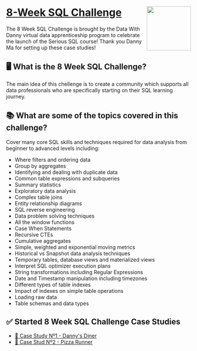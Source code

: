 # [8-Week SQL Challenge](https://8weeksqlchallenge.com) <img src="https://s3.amazonaws.com/thinkific-import/357412/n0nS0vA3RmOtzsH99jyf_Data_With_Danny_Round_Logo_png" align="right" width="120" />

The 8 Week SQL Challenge is brought by the Data With Danny virtual data apprenticeship program to celebrate the launch of the Serious SQL course! Thank you Danny Ma for setting up these case studies!

## 🖥️ What is the 8 Week SQL Challenge?

The main idea of this chellenge is to create a community which supports all data professionals who are specifically starting on their SQL learning journey.

## 📚 What are some of the topics covered in this challenge?

Cover many core SQL skills and techniques required for data analysis from beginner to advanced levels including:

- Where filters and ordering data
- Group by aggregates
- Identifying and dealing with duplicate data
- Common table expressions and subqueries
- Summary statistics
- Exploratory data analysis
- Complex table joins
- Entity relationship diagrams
- SQL reverse engineering
- Data problem solving techniques
- All the window functions
- Case When Statements
- Recursive CTEs
- Cumulative aggregates
- Simple, weighted and exponential moving metrics
- Historical vs Snapshot data analysis techniques
- Temporary tables, database views and materialized views
- Interpret SQL optimizer execution plans
- String transformations including Regular Expressions
- Date and Timestamp manipulation including timezones
- Different types of table indexes
- Impact of indexes on simple table operations
- Loading raw data
- Table schemas and data types

## ✅ Started 8 Week SQL Challenge Case Studies

- [🥗 Case Study Nº1 - Danny's Diner](#)
- [🍕 Case Stud Nº2 - Pizza Runner](#)





